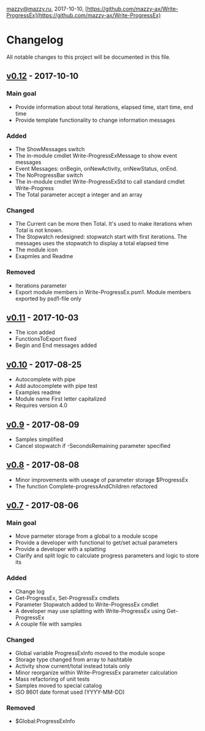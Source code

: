 mazzy@mazzy.ru, 2017-10-10, [https://github.com/mazzy-ax/Write-ProgressEx](https://github.com/mazzy-ax/Write-ProgressEx)

# Changelog

All notable changes to this project will be documented in this file.

## [v0.12] - 2017-10-10

### Main goal

- Provide information about total iterations, elapsed time, start time, end time
- Provide template functionality to change information messages

### Added

- The ShowMessages switch
- The in-module cmdlet Write-ProgressExMessage to show event messages
- Event Messages: onBegin, onNewActivity, onNewStatus, onEnd.
- The NoProgressBar switch
- The in-module cmdlet Write-ProgressExStd to call standard cmdlet Write-Progress
- The Total parameter accept a integer and an array

### Changed

- The Current can be more then Total. It's used to make iterations when Total is not known.
- The Stopwatch redesigned: stopwatch start with first iterations. The messages uses the stopwatch to display a total elapsed time
- The module icon
- Exapmles and Readme

### Removed

- Iterations parameter
- Export module members in Write-ProgressEx.psm1. Module members exported by psd1-file only

## [v0.11] - 2017-10-03

- The icon added
- FunctionsToExport fixed
- Begin and End messages added

## [v0.10] - 2017-08-25

- Autocomplete with pipe
- Add autocomplete with pipe test
- Examples readme
- Module name First letter capitalized
- Requires version 4.0

## [v0.9] - 2017-08-09

- Samples simplified
- Cancel stopwatch if -SecondsRemaining parameter specified

## [v0.8] - 2017-08-08

- Minor improvements with useage of parameter storage $ProgressEx
- The function Complete-progressAndChildren refactored

## [v0.7] - 2017-08-06

### Main goal

- Move parmeter storage from a global to a module scope
- Provide a developer with functional to get/set actual parameters
- Provide a developer with a splatting
- Clarify and split logic to calculate progress parameters and logic to store its

### Added

- Change log
- Get-ProgressEx, Set-ProgressEx cmdlets
- Parameter Stopwatch added to Write-ProgressEx cmdlet
- A developer may use splatting with Write-ProgressEx using Get-ProgressEx
- A couple file with samples

### Changed

- Global variable ProgressExInfo moved to the module scope
- Storage type changed from array to hashtable
- Activity show current/total instead totals only
- Minor reorganize within Write-ProgressEx parameter calculation
- Mass refactoring of unit tests
- Samples moved to special catalog
- ISO 8601 date format used (YYYY-MM-DD)

### Removed

- $Global:ProgressExInfo

[v0.12]: https://github.com/mazzy-ax/Write-ProgressEx/compare/v0.11...v0.12
[v0.11]: https://github.com/mazzy-ax/Write-ProgressEx/compare/v0.10...v0.11
[v0.10]: https://github.com/mazzy-ax/Write-ProgressEx/compare/v0.9...v0.10
[v0.9]: https://github.com/mazzy-ax/Write-ProgressEx/compare/v0.8...v0.9
[v0.8]: https://github.com/mazzy-ax/Write-ProgressEx/compare/v0.7...v0.8
[v0.7]: https://github.com/mazzy-ax/Write-ProgressEx/compare/v0.6...v0.7